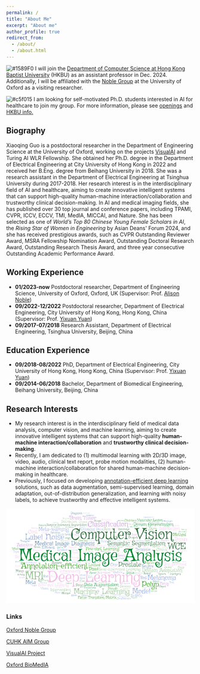 ```yaml
---
permalink: /
title: "About Me"
excerpt: "About me"
author_profile: true
redirect_from: 
  - /about/
  - /about.html
---
```



![#1589F0](https://via.placeholder.com/15/1589F0/000000?text=+) I will join the <a href="https://www.comp.hkbu.edu.hk/v1/?page=home" target="_blank">Department of Computer Science at Hong Kong Baptist University</a> (HKBU) as an assistant professor in Dec. 2024. Additionally, I will be affiliated with the <a href="https://eng.ox.ac.uk/biomedical-image-analysis/noble-group/" target="_blank">Noble Group</a> at the University of Oxford as a visiting researcher.

![#c5f015](https://via.placeholder.com/15/c5f015/000000?text=+) I am looking for self-motivated Ph.D. students interested in AI for healthcare to join my group. For more information, please see <a href="https://guo-xiaoqing.github.io/vacancies" target="_blank">openings</a> and <a href="https://mp.weixin.qq.com/s/hHWFVfvSmcNFap1Oq097iQ" target="_blank">HKBU info.</a>

## Biography
Xiaoqing Guo is a postdoctoral researcher in the Department of Engineering Science at the University of Oxford, working on the projects <a href="https://www.robots.ox.ac.uk/~vgg/projects/visualai/" target="_blank">VisualAI</a> and Turing AI WLR Fellowship. She obtained her Ph.D. degree in the Department of Electrical Engineering at City University of Hong Kong in 2022 and received her B.Eng. degree from Beihang University in 2018. She was a research assistant in the Department of Electrical Engineering at Tsinghua University during 2017-2018. Her research interest is in the interdisciplinary field of AI and healthcare, aiming to create innovative intelligent systems that can support high-quality human-machine interaction/collaboration and trustworthy clinical decision-making. In AI and medical imaging fields, she has published over 30 top journal and conference papers, including TPAMI, CVPR, ICCV, ECCV, TMI, MedIA, MICCAI, and Nature. She has been selected as one of *World’s Top 80 Chinese Young Female Scholars in AI*, the *Rising Star of Women in Engineering* by Asian Deans' Forum 2024, and she has received prestigious awards, such as CVPR Outstanding Reviewer Award, MSRA Fellowship Nomination Award, Outstanding Doctoral Research Award, Outstanding Research Thesis Award, and three year consecutive Outstanding Academic Performance Award. 

## Working Experience
* **01/2023-now** Postdoctoral researcher, Department of Engineering Science, University of Oxford, Oxford, UK (Supervisor: Prof. <a href="https://ibme.ox.ac.uk/people/alison-noble/" target="_blank">Alison Noble</a>)
* **09/2022-12/2022** Postdoctoral researcher, Department of Electrical Engineering, City University of Hong Kong, Hong Kong, China (Supervisor: Prof. <a href="http://www.ee.cuhk.edu.hk/~yxyuan/people/people.htm" target="_blank">Yixuan Yuan</a>)
* **09/2017-07/2018** Research Assistant, Department of Electrical Engineering, Tsinghua University, Beijing, China

## Education Experience
* **09/2018-08/2022** PhD, Department of Electrical Engineering, City University of Hong Kong, Hong Kong, China (Supervisor: Prof. <a href="http://www.ee.cuhk.edu.hk/~yxyuan/people/people.htm" target="_blank">Yixuan Yuan</a>)
* **09/2014-06/2018** Bachelor, Department of Biomedical Engineering, Beihang University, Beijing, China


## Research Interests
* My research interest is in the interdisciplinary field of medical data analysis, computer vision, and machine learning, aiming to create innovative intelligent systems that can support high-quality **human-machine interaction/collaboration** and **trustworthy clinical decision-making**. 
* Recently, I am dedicated to (1) multimodal learning with 2D/3D image, video, audio, clinical text report, probe motion modalities, (2) human-machine interaction/collaboration for shared human-machine decision-making in healthcare. 
* Previously, I focused on developing <a href="https://guo-xiaoqing.github.io/research/" target="_blank">annotation-efficient deep learning</a> solutions, such as data augmentation, semi-supervised learning, domain adaptation, out-of-distribution generalization, and learning with noisy labels, to achieve trustworthy and effective intelligent systems. 

![Words](https://github.com/Guo-Xiaoqing/Guo-Xiaoqing.github.io/raw/master/images/Word_Art.png)

### Links
<a href="https://eng.ox.ac.uk/biomedical-image-analysis/noble-group/" target="_blank">Oxford Noble Group</a>

<a href="https://www.ee.cuhk.edu.hk/~yxyuan/" target="_blank">CUHK AIM Group</a>

<a href="https://www.robots.ox.ac.uk/~vgg/projects/visualai/" target="_blank">VisualAI Project</a>

<a href="https://eng.ox.ac.uk/biomedical-image-analysis/" target="_blank">Oxford BioMedIA</a>
